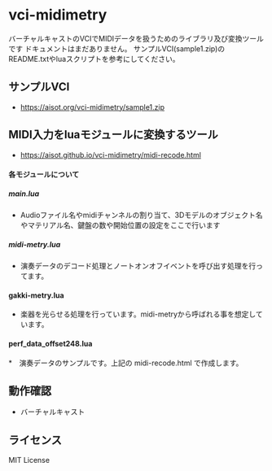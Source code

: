 # vci-midimetry

バーチャルキャストのVCIでMIDIデータを扱うためのライブラリ及び変換ツールです
ドキュメントはまだありません。
サンプルVCI(sample1.zip)のREADME.txtやluaスクリプトを参考にしてください。

## サンプルVCI
* https://aisot.org/vci-midimetry/sample1.zip

## MIDI入力をluaモジュールに変換するツール
* https://aisot.github.io/vci-midimetry/midi-recode.html

#### 各モジュールについて
##### main.lua
* Audioファイル名やmidiチャンネルの割り当て、3Dモデルのオブジェクト名やマテリアル名、鍵盤の数や開始位置の設定をここで行います

##### midi-metry.lua
* 演奏データのデコード処理とノートオンオフイベントを呼び出す処理を行ってます。

#### gakki-metry.lua
* 楽器を光らせる処理を行っています。midi-metryから呼ばれる事を想定しています。

#### perf_data_offset248.lua
*　演奏データのサンプルです。上記の midi-recode.html で作成します。

## 動作確認
* バーチャルキャスト

## ライセンス
MIT License

